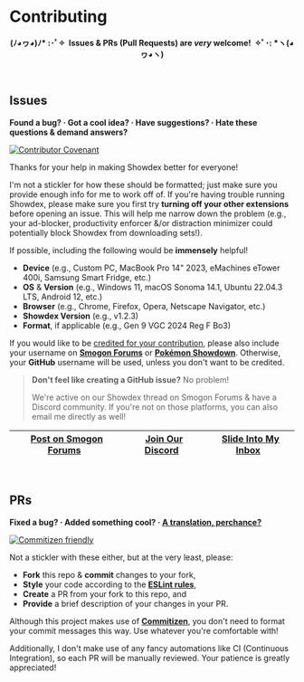 # Contributing

<p align="center">
  <strong>
    (ﾉ◕ヮ◕)ﾉ* :･ﾟ✧&nbsp;&nbsp;Issues & PRs (Pull Requests) are <em>very</em> welcome!&nbsp;&nbsp;✧ﾟ･: *ヽ(◕ヮ◕ヽ)
  </strong>
</p>

<br>

## Issues

**Found a bug? · Got a cool idea? · Have suggestions? · Hate these questions & demand answers?**

[![Contributor Covenant](https://img.shields.io/badge/Contributor%20Covenant-2.1-4baaaa.svg)](./CODE_OF_CONDUCT.md)

Thanks for your help in making Showdex better for everyone!

I'm not a stickler for how these should be formatted; just make sure you provide enough info for me to work off of. If you're having trouble running Showdex, please make sure you first try **turning off your other extensions** before opening an issue. This will help me narrow down the problem (e.g., your ad-blocker, productivity enforcer &/or distraction minimizer could potentially block Showdex from downloading sets!).

If possible, including the following would be **immensely** helpful!

* **Device** (e.g., Custom PC, MacBook Pro 14" 2023, eMachines eTower 400i, Samsung Smart Fridge, etc.)
* **OS** & **Version** (e.g., Windows 11, macOS Sonoma 14.1, Ubuntu 22.04.3 LTS, Android 12, etc.)
* **Browser** (e.g., Chrome, Firefox, Opera, Netscape Navigator, etc.)
* **Showdex Version** (e.g., v1.2.3)
* **Format**, if applicable (e.g., Gen 9 VGC 2024 Reg F Bo3)

If you would like to be [credited for your contribution](../README.md#contributors), please also include your username on [**Smogon Forums**](https://smogon.com/forums) or [**Pokémon Showdown**](https://pokemonshowdown.com). Otherwise, your **GitHub** username will be used, unless you don't want to be credited.

> **Don't feel like creating a GitHub issue?** No problem!
>
> We're active on our Showdex thread on Smogon Forums & have a Discord community. If you're not on those platforms, you can also email me directly as well!

&nbsp;[Post on Smogon Forums](https://smogon.com/forums/threads/showdex-an-auto-updating-damage-calculator-built-into-showdown.3707265)&nbsp; | &nbsp;[Join Our Discord](https://discord.gg/2PXVGGCkm2)&nbsp; | &nbsp;[Slide Into My Inbox](mailto:keith@tize.io)&nbsp;
--- | --- | --- |

<br>

## PRs

**Fixed a bug? · Added something cool? · [A translation, perchance?](../src/assets/i18n)**

[![Commitizen friendly](https://img.shields.io/badge/commitizen-friendly-brightgreen.svg)](http://commitizen.github.io/cz-cli)

Not a stickler with these either, but at the very least, please:

* **Fork** this repo & **commit** changes to your fork,
* **Style** your code according to the [**ESLint rules**](../.eslintrc.json),
* **Create** a PR from your fork to this repo, and
* **Provide** a brief description of your changes in your PR.

Although this project makes use of [**Commitizen**](http://commitizen.github.io/cz-cli), you don't need to format your commit messages this way. Use whatever you're comfortable with!

Additionally, I don't make use of any fancy automations like CI (Continuous Integration), so each PR will be manually reviewed. Your patience is greatly appreciated!
